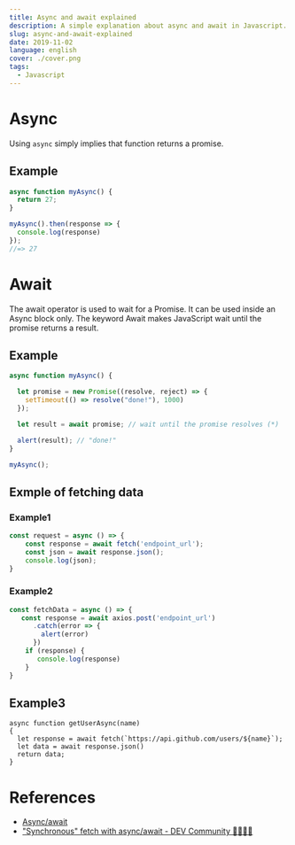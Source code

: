 ```yaml
---
title: Async and await explained
description: A simple explanation about async and await in Javascript.
slug: async-and-await-explained
date: 2019-11-02
language: english
cover: ./cover.png
tags: 
  - Javascript
---
```

# Async 

Using `async` simply implies that function returns a promise.

## Example 

```js
async function myAsync() {
  return 27;
}

myAsync().then(response => {
  console.log(response)
});
//=> 27
```

# Await 
The await operator is used to wait for a Promise. It can be used inside an Async block only. The keyword Await makes JavaScript wait until the promise returns a result.

## Example 

```js
async function myAsync() {

  let promise = new Promise((resolve, reject) => {
    setTimeout(() => resolve("done!"), 1000)
  });

  let result = await promise; // wait until the promise resolves (*)

  alert(result); // "done!"
}

myAsync();
```

## Exmple of fetching data 

### Example1

```js
const request = async () => {
    const response = await fetch('endpoint_url');
    const json = await response.json();
    console.log(json);
}
```

### Example2

```js
const fetchData = async () => {
   const response = await axios.post('endpoint_url')
      .catch(error => {
        alert(error)
      })
    if (response) {
       console.log(response)
    }	    
}
```

## Example3

```
async function getUserAsync(name) 
{
  let response = await fetch(`https://api.github.com/users/${name}`);
  let data = await response.json()
  return data;
}
```

# References 
- [Async/await](https://javascript.info/async-await)
- ["Synchronous" fetch with async/await - DEV Community 👩‍💻👨‍💻](https://dev.to/johnpaulada/synchronous-fetch-with-asyncawait)
